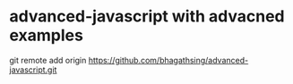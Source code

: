 # advanced-javascript with advacned examples

git remote add origin https://github.com/bhagathsing/advanced-javascript.git
